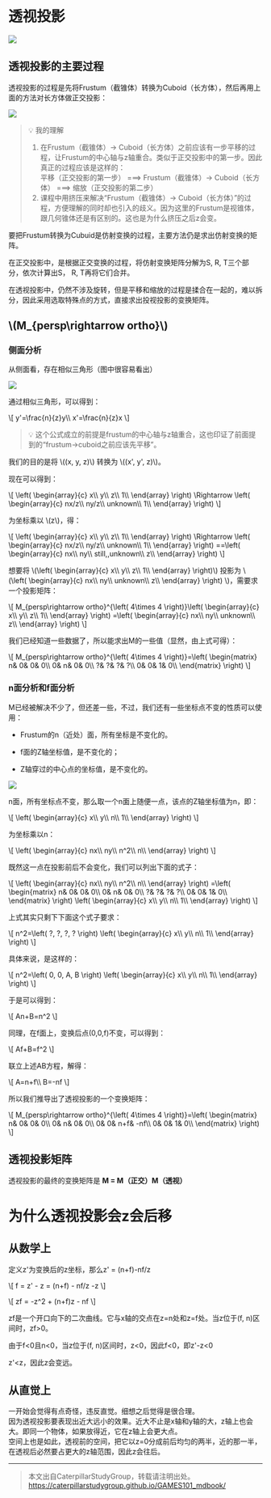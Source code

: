 # 透视投影 

![](../assets/perspective.jpg)

## 透视投影的主要过程

透视投影的过程是先将Frustum（截锥体）转换为Cuboid（长方体），然后再用上面的方法对长方体做正交投影：

![](../assets/透视投影过程.jpg)

> &#x1F4A1; 我的理解  
> 1. 在Frustum（截锥体）-> Cuboid（长方体）之前应该有一步平移的过程，让Frustum的中心轴与z轴重合。类似于正交投影中的第一步。因此真正的过程应该是这样的：  
> 平移（正交投影的第一步） ===> Frustum（截锥体）-> Cuboid（长方体） ===> 缩放（正交投影的第二步）  
> 2. 课程中用挤压来解决“Frustum（截锥体）-> Cuboid（长方体）”的过程，方便理解的同时却也引入的歧义。因为这里的Frustum是视锥体，跟几何锥体还是有区别的。这也是为什么挤压之后z会变。    


要把Frustum转换为Cubuid是仿射变换的过程，主要方法仍是求出仿射变换的矩阵。  

在正交投影中，是根据正交变换的过程，将仿射变换矩阵分解为S, R, T三个部分，依次计算出S， R, T再将它们合并。

在透视投影中，仍然不涉及旋转，但是平移和缩放的过程是揉合在一起的，难以拆分，因此采用选取特殊点的方式，直接求出投视投影的变换矩阵。


## \\(M_{persp\rightarrow ortho}\\)

### 侧面分析

从侧面看，存在相似三角形（图中很容易看出）
   
   ![](../assets/透视投影2.jpg)

通过相似三角形，可以得到：

\\[
y'=\frac{n}{z}y\\\\
x'=\frac{n}{z}x
\\]

> &#x1F4A1; 这个公式成立的前提是frustum的中心轴与z轴重合，这也印证了前面提到的“frustum->cuboid之前应该先平移”。


我们的目的是将 \\((x, y, z)\\) 转换为 \\((x', y', z)\\)。

现在可以得到：

\\[
\left( \begin{array}{c}
    x\\\\
    y\\\\
    z\\\\
    1\\\\
\end{array} \right) \Rightarrow \left( \begin{array}{c}
    nx/z\\\\
    ny/z\\\\
    unknown\\\\
    1\\\\
\end{array} \right) 
\\]

为坐标乘以 \\(z\\)，得：

\\[
\left( \begin{array}{c}
    x\\\\
    y\\\\
    z\\\\
    1\\\\
\end{array} \right) \Rightarrow \left( \begin{array}{c}
    nx/z\\\\
    ny/z\\\\
    unknown\\\\
    1\\\\
\end{array} \right) ==\left( \begin{array}{c}
    nx\\\\
    ny\\\\
    still\,\,unknown\\\\
    z\\\\
\end{array} \right) 
\\]

想要将 \\(\left( \begin{array}{c}
    x\\\\
    y\\\\
    z\\\\
    1\\\\
\end{array} \right)\\) 投影为 \\(\left( \begin{array}{c}
    nx\\\\
    ny\\\\
    unknown\\\\
    z\\\\
\end{array} \right) \\)，需要求一个投影矩阵：

\\[
M_{persp\rightarrow ortho}^{\left( 4\times 4 \right)}\left( \begin{array}{c}
    x\\\\
    y\\\\
    z\\\\
    1\\\\
\end{array} \right) =\left( \begin{array}{c}
    nx\\\\
    ny\\\\
    unknown\\\\
    z\\\\
\end{array} \right) 
\\]

我们已经知道一些数据了，所以能求出M的一些值（显然，由上式可得）：

\\[
M_{persp\rightarrow ortho}^{\left( 4\times 4 \right)}=\left( \begin{matrix}
    n&        0&        0&        0\\\\
    0&        n&        0&        0\\\\
    ?&        ?&        ?&        ?\\\\
    0&        0&        1&        0\\\\
\end{matrix} \right) 
\\]


### n面分析和f面分析

M已经被解决不少了，但还差一些，不过，我们还有一些坐标点不变的性质可以使用：

- Frustum的n（近处）面，所有坐标是不变化的。

- f面的Z轴坐标值，是不变化的；  
- Z轴穿过的中心点的坐标值，是不变化的。

![](../assets/透视投影1.jpg)


n面，所有坐标点不变，那么取一个n面上随便一点，该点的Z轴坐标值为n，即：

\\[
\left( \begin{array}{c}
    x\\\\
    y\\\\
    n\\\\
    1\\\\
\end{array} \right)
\\]

为坐标乘以n：

\\[
\left( \begin{array}{c}
    nx\\\\
    ny\\\\
    n^2\\\\
    n\\\\
\end{array} \right)
\\]

既然这一点在投影前后不会变化，我们可以列出下面的式子：

\\[
\left( \begin{array}{c}
    nx\\\\
    ny\\\\
    n^2\\\\
    n\\\\
\end{array} \right) =\left( \begin{matrix}
    n&        0&        0&        0\\\\
    0&        n&        0&        0\\\\
    ?&        ?&        ?&        ?\\\\
    0&        0&        1&        0\\\\
\end{matrix} \right) \left( \begin{array}{c}
    x\\\\
    y\\\\
    n\\\\
    1\\\\
\end{array} \right) 
\\]

上式其实只剩下下面这个式子要求：

\\[
n^2=\left( ?\,  ?\,  ?\,  ? \right) \left( \begin{array}{c}
    x\\\\
    y\\\\
    n\\\\
    1\\\\
\end{array} \right) 
\\]

具体来说，是这样的：

\\[
n^2=\left( 0\,  0\,  A\,  B \right) \left( \begin{array}{c}
    x\\\\
    y\\\\
    n\\\\
    1\\\\
\end{array} \right) 
\\]

于是可以得到：

\\[
An+B=n^2
\\]

同理，在f面上，变换后点(0,0,f)不变，可以得到：

\\[
Af+B=f^2
\\]

联立上述AB方程，解得：

\\[
A=n+f\\\\
B=-nf
\\]

所以我们推导出了透视投影的一个变换矩阵：

\\[
M_{persp\rightarrow ortho}^{\left( 4\times 4 \right)}=\left( \begin{matrix}
    n&        0&        0&        0\\\\
    0&        n&        0&        0\\\\
    0&        0&        n+f&        -nf\\\\
    0&        0&        1&        0\\\\
\end{matrix} \right) 
\\]

## 透视投影矩阵

透视投影的最终的变换矩阵是 **M = M（正交）M（透视）**

# 为什么透视投影会z会后移

## 从数学上

定义z'为变换后的z坐标，那么z' = (n+f)-nf/z

\\[
f = z' - z 
  = (n+f) - nf/z -z
\\]

\\[
zf = -z^2 + (n+f)z - nf
\\]

zf是一个开口向下的二次曲线。它与x轴的交点在z=n处和z=f处。当z位于(f, n)区间时，zf>0。  

由于f<0且n<0，当z位于(f, n)区间时，z<0，因此f<0，即z'-z<0

z'<z，因此z会变远。

## 从直觉上

一开始会觉得有点奇怪，违反直觉。细想之后觉得是很合理。  
因为透视投影要表现出近大远小的效果。近大不止是x轴和y轴的大，z轴上也会大。即同一个物体，如果放得近，它在z轴上会更大点。  
空间上也是如此，透视前的空间，把它以z=0分成前后均匀的两半，近的那一半，在透视后必然要占更大的z轴范围，因此z会往后。



------------------------------

> 本文出自CaterpillarStudyGroup，转载请注明出处。  
> https://caterpillarstudygroup.github.io/GAMES101_mdbook/
